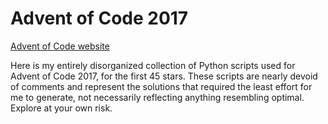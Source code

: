 # Advent of Code 2017

[Advent of Code website](https://adventofcode.com/2017)

Here is my entirely disorganized collection of Python scripts used for Advent of Code 2017, for the first 45 stars.
These scripts are nearly devoid of comments and represent the solutions that required the least effort for me to generate,
not necessarily reflecting anything resembling optimal.  Explore at your own risk.